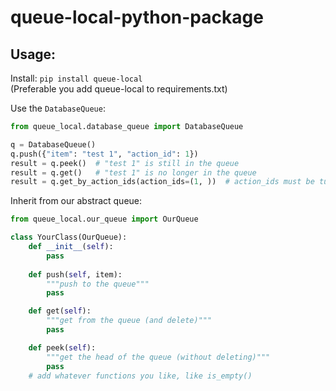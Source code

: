 # queue-local-python-package

## Usage:

Install: `pip install queue-local`  
(Preferable you add queue-local to requirements.txt)  

Use the `DatabaseQueue`:
```py
from queue_local.database_queue import DatabaseQueue

q = DatabaseQueue()
q.push({"item": "test 1", "action_id": 1})
result = q.peek()  # "test 1" is still in the queue
result = q.get()   # "test 1" is no longer in the queue
result = q.get_by_action_ids(action_ids=(1, ))  # action_ids must be tuple


```
Inherit from our abstract queue:
```py
from queue_local.our_queue import OurQueue

class YourClass(OurQueue):
    def __init__(self):
        pass
    
    def push(self, item):
        """push to the queue"""
        pass

    def get(self):
        """get from the queue (and delete)"""
        pass

    def peek(self):
        """get the head of the queue (without deleting)"""
        pass
    # add whatever functions you like, like is_empty()
```